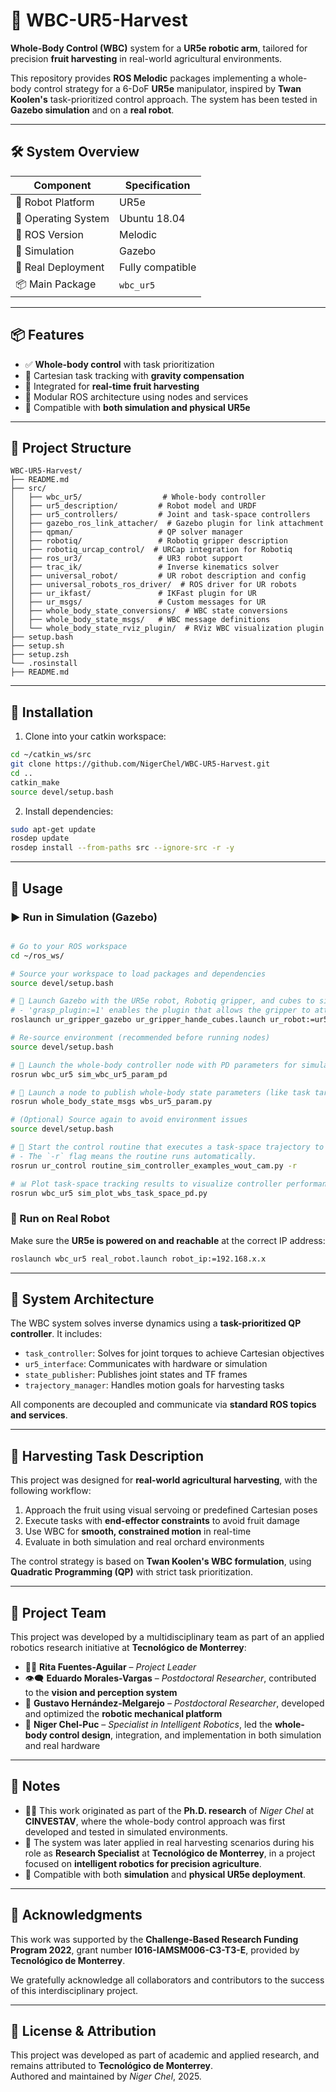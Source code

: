# 🤖 WBC-UR5-Harvest

**Whole-Body Control (WBC)** system for a **UR5e robotic arm**, tailored for precision **fruit harvesting** in real-world agricultural environments.

This repository provides **ROS Melodic** packages implementing a whole-body control strategy for a 6-DoF **UR5e** manipulator, inspired by **Twan Koolen's** task-prioritized control approach. The system has been tested in **Gazebo simulation** and on a **real robot**.

---

## 🛠️ System Overview

| Component           | Specification          |
|---------------------|------------------------|
| 🤖 Robot Platform    | UR5e                   |
| 🐧 Operating System | Ubuntu 18.04           |
| 🔧 ROS Version      | Melodic                |
| 🧪 Simulation       | Gazebo                 |
| 🤝 Real Deployment  | Fully compatible       |
| 📦 Main Package     | `wbc_ur5`              |

---

## 📦 Features

- ✅ **Whole-body control** with task prioritization  
- 🎯 Cartesian task tracking with **gravity compensation**  
- 🍏 Integrated for **real-time fruit harvesting**  
- 🧩 Modular ROS architecture using nodes and services  
- 🤖 Compatible with **both simulation and physical UR5e**  

---

## 📁 Project Structure

```
WBC-UR5-Harvest/
├── README.md
├── src/
│   ├── wbc_ur5/                  # Whole-body controller
│   ├── ur5_description/         # Robot model and URDF
│   ├── ur5_controllers/         # Joint and task-space controllers
│   ├── gazebo_ros_link_attacher/  # Gazebo plugin for link attachment
│   ├── qpman/                   # QP solver manager
│   ├── robotiq/                 # Robotiq gripper description
│   ├── robotiq_urcap_control/  # URCap integration for Robotiq
│   ├── ros_ur3/                 # UR3 robot support
│   ├── trac_ik/                 # Inverse kinematics solver
│   ├── universal_robot/         # UR robot description and config
│   ├── universal_robots_ros_driver/  # ROS driver for UR robots
│   ├── ur_ikfast/               # IKFast plugin for UR
│   ├── ur_msgs/                 # Custom messages for UR
│   ├── whole_body_state_conversions/  # WBC state conversions
│   ├── whole_body_state_msgs/   # WBC message definitions
│   └── whole_body_state_rviz_plugin/  # RViz WBC visualization plugin
├── setup.bash
├── setup.sh
├── setup.zsh
└── .rosinstall
├── README.md
```

---

## 🚀 Installation

1. Clone into your catkin workspace:

```bash
cd ~/catkin_ws/src
git clone https://github.com/NigerChel/WBC-UR5-Harvest.git
cd ..
catkin_make
source devel/setup.bash
```

2. Install dependencies:

```bash
sudo apt-get update
rosdep update
rosdep install --from-paths src --ignore-src -r -y
```

---

## 🧪 Usage

### ▶️ Run in Simulation (Gazebo)

```bash

# Go to your ROS workspace
cd ~/ros_ws/

# Source your workspace to load packages and dependencies
source devel/setup.bash

# 🚀 Launch Gazebo with the UR5e robot, Robotiq gripper, and cubes to simulate fruits.
# - 'grasp_plugin:=1' enables the plugin that allows the gripper to attach to objects.
roslaunch ur_gripper_gazebo ur_gripper_hande_cubes.launch ur_robot:=ur5e grasp_plugin:=1

# Re-source environment (recommended before running nodes)
source devel/setup.bash

# 🧠 Launch the whole-body controller node with PD parameters for simulation.
rosrun wbc_ur5 sim_wbc_ur5_param_pd

# 🔄 Launch a node to publish whole-body state parameters (like task targets).
rosrun whole_body_state_msgs wbs_ur5_param.py

# (Optional) Source again to avoid environment issues
source devel/setup.bash

# 🤖 Start the control routine that executes a task-space trajectory to simulate harvesting.
# - The `-r` flag means the routine runs automatically.
rosrun ur_control routine_sim_controller_examples_wout_cam.py -r

# 📊 Plot task-space tracking results to visualize controller performance.
rosrun wbc_ur5 sim_plot_wbs_task_space_pd.py

```

### 🤖 Run on Real Robot

Make sure the **UR5e is powered on and reachable** at the correct IP address:

```bash
roslaunch wbc_ur5 real_robot.launch robot_ip:=192.168.x.x
```

---

## 🧠 System Architecture

The WBC system solves inverse dynamics using a **task-prioritized QP controller**. It includes:

- `task_controller`: Solves for joint torques to achieve Cartesian objectives  
- `ur5_interface`: Communicates with hardware or simulation  
- `state_publisher`: Publishes joint states and TF frames  
- `trajectory_manager`: Handles motion goals for harvesting tasks  

All components are decoupled and communicate via **standard ROS topics and services**.

---

## 🍎 Harvesting Task Description

This project was designed for **real-world agricultural harvesting**, with the following workflow:

1. Approach the fruit using visual servoing or predefined Cartesian poses  
2. Execute tasks with **end-effector constraints** to avoid fruit damage  
3. Use WBC for **smooth, constrained motion** in real-time  
4. Evaluate in both simulation and real orchard environments  

The control strategy is based on **Twan Koolen's WBC formulation**, using **Quadratic Programming (QP)** with strict task prioritization.

---

## 👥 Project Team

This project was developed by a multidisciplinary team as part of an applied robotics research initiative at **Tecnológico de Monterrey**:

- 👩‍🏫 **Rita Fuentes-Aguilar** – *Project Leader* 
- 👁️‍🗨️ **Eduardo Morales-Vargas** – *Postdoctoral Researcher*, contributed to the **vision and perception system**  
- 🔧 **Gustavo Hernández-Melgarejo** – *Postdoctoral Researcher*, developed and optimized the **robotic mechanical platform**  
- 🤖 **Niger Chel-Puc** – *Specialist in Intelligent Robotics*, led the **whole-body control design**, integration, and implementation in both simulation and real hardware

---

## 📌 Notes

- 🧑‍🎓 This work originated as part of the **Ph.D. research** of *Niger Chel* at **CINVESTAV**, where the whole-body control approach was first developed and tested in simulated environments.  
- 🏫 The system was later applied in real harvesting scenarios during his role as **Research Specialist** at **Tecnológico de Monterrey**, in a project focused on **intelligent robotics for precision agriculture**.  
- 🔄 Compatible with both **simulation** and **physical UR5e deployment**.

---

## 🤝 Acknowledgments

This work was supported by the **Challenge-Based Research Funding Program 2022**, grant number **I016-IAMSM006-C3-T3-E**, provided by **Tecnológico de Monterrey**.

We gratefully acknowledge all collaborators and contributors to the success of this interdisciplinary project.

---

## 📄 License & Attribution

This project was developed as part of academic and applied research, and remains attributed to **Tecnológico de Monterrey**.  
Authored and maintained by *Niger Chel*, 2025.








